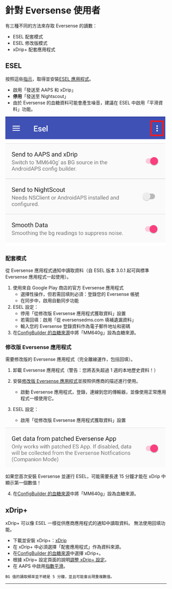 # 針對 Eversense 使用者

有三種不同的方法來存取 Eversense 的讀數：

- ESEL 配套模式
- ESEL 修改版模式
- xDrip+ 配套應用程式

## ESEL

按照這些[指示](https://github.com/BernhardRo/Esel?tab=readme-ov-file#esel)，取得並安裝[ESEL 應用程式](https://github.com/BernhardRo/Esel/tree/master/apk)。

- 啟用「發送至 AAPS 和 xDrip」
- **停用**「發送至 Nightscout」
- 由於 Eversense 的血糖資料可能會產生噪音，建議在 ESEL 中啟用「平滑資料」功能。

![ESEL 廣播](../images/ESEL.png)

### 配套模式

從 Eversense 應用程式通知中讀取資料（自 ESEL 版本 3.0.1 起可與標準 Eversense 應用程式一起使用）。

1. 使用來自 Google Play 商店的官方 Eversense 應用程式
   - 選擇性操作，但若需回填則必須：登錄您的 Eversense 帳號
   - 在同步中，啟用自動同步功能
2. ESEL 設定：
   - 停用「從修改版 Eversense 應用程式獲取資料」設置
   - 若需回填：啟用「從 eversensedms.com 填補遺漏資料」
   - 輸入您的 Eversense 登錄資料作為電子郵件地址和密碼
3. 在[ConfigBuilder 的血糖來源](../Configuration/Config-Builder.md#bg-source)中將「MM640g」設為血糖來源。

### 修改版 Eversense 應用程式

 需要修改版的 Eversense 應用程式（完全離線運作，包括回填）。

1. 卸載 Eversense 應用程式（警告：您將丟失超過 1 週的本地歷史資料！）

2. 安裝[修改版 Eversense 應用程式](https://cr4ck3d3v3r53n53.club)並按照供應商的描述進行使用。

   - 啟動 Eversense 應用程式，登錄，連線到您的傳輸器，並像使用正常應用程式一樣使用它。

3. ESEL 設定：

   - 啟用「從修改版 Eversense 應用程式獲取資料」設置



![ESEL 廣播](../images/ESELpatch.png)

如果您首次安裝 Eversense 並運行 ESEL，可能需要長達 15 分鐘才能在 xDrip 中顯示第一個數值！

4. 在[ConfigBuilder 的血糖來源](../Configuration/Config-Builder.md#bg-source)中將「MM640g」設為血糖來源。

## xDrip+

xDrip+ 可以像 ESEL 一樣從供應商應用程式的通知中讀取資料。 無法使用回填功能。

- 下載並安裝 xDrip+：[xDrip](https://github.com/NightscoutFoundation/xDrip)
- 在 xDrip+ 中必須選擇「配套應用程式」作為資料來源。
- 在[ConfigBuilder 的血糖來源](../Configuration/Config-Builder.md#bg-source)中選擇 xDrip+。
- 根據 xDrip+ 設定頁面的說明[調整 xDrip+ 設定](../Configuration/xdrip.md)。
- 在 AAPS 中啟用[指數平滑](../Usage/Smoothing-Blood-Glucose-Data.md#smoothing-blood-glucose-data)。

```{warning}
BG 值的讀取頻率並不總是 5 分鐘，並且可能會出現重複數值。
```

****
